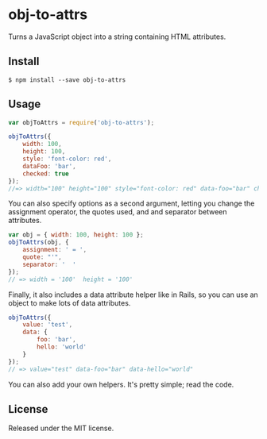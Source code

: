 # obj-to-attrs

Turns a JavaScript object into a string containing HTML attributes.


## Install

```
$ npm install --save obj-to-attrs
```


## Usage

```js
var objToAttrs = require('obj-to-attrs');

objToAttrs({
	width: 100,
	height: 100,
	style: 'font-color: red',
	dataFoo: 'bar',
	checked: true
});
//=> width="100" height="100" style="font-color: red" data-foo="bar" checked
```

You can also specify options as a second argument, letting you change the
assignment operator, the quotes used, and and separator between attributes.

```js
var obj = { width: 100, height: 100 };
objToAttrs(obj, {
	assignment: ' = ',
	quote: "'",
	separator: '  '
});
// => width = '100'  height = '100'
```

Finally, it also includes a data attribute helper like in Rails, so you can use
an object to make lots of data attributes.

```js
objToAttrs({
	value: 'test',
	data: {
		foo: 'bar',
		hello: 'world'
	}
});
// => value="test" data-foo="bar" data-hello="world"
```

You can also add your own helpers. It's pretty simple; read the code.


## License

Released under the MIT license.
